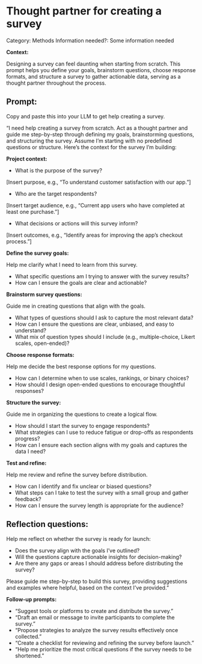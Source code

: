 # Thought partner for creating a survey

Category: Methods
Information needed?: Some information needed

**Context:**

Designing a survey can feel daunting when starting from scratch. This prompt helps you define your goals, brainstorm questions, choose response formats, and structure a survey to gather actionable data, serving as a thought partner throughout the process.

## **Prompt:**

Copy and paste this into your LLM to get help creating a survey.

“I need help creating a survey from scratch. Act as a thought partner and guide me step-by-step through defining my goals, brainstorming questions, and structuring the survey. Assume I’m starting with no predefined questions or structure. Here’s the context for the survey I’m building:

**Project context:**

- What is the purpose of the survey?

[Insert purpose, e.g., “To understand customer satisfaction with our app.”]

- Who are the target respondents?

[Insert target audience, e.g., “Current app users who have completed at least one purchase.”]

- What decisions or actions will this survey inform?

[Insert outcomes, e.g., “Identify areas for improving the app’s checkout process.”]

**Define the survey goals:**

Help me clarify what I need to learn from this survey.

- What specific questions am I trying to answer with the survey results?
- How can I ensure the goals are clear and actionable?

**Brainstorm survey questions:**

Guide me in creating questions that align with the goals.

- What types of questions should I ask to capture the most relevant data?
- How can I ensure the questions are clear, unbiased, and easy to understand?
- What mix of question types should I include (e.g., multiple-choice, Likert scales, open-ended)?

**Choose response formats:**

Help me decide the best response options for my questions.

- How can I determine when to use scales, rankings, or binary choices?
- How should I design open-ended questions to encourage thoughtful responses?

**Structure the survey:**

Guide me in organizing the questions to create a logical flow.

- How should I start the survey to engage respondents?
- What strategies can I use to reduce fatigue or drop-offs as respondents progress?
- How can I ensure each section aligns with my goals and captures the data I need?

**Test and refine:**

Help me review and refine the survey before distribution.

- How can I identify and fix unclear or biased questions?
- What steps can I take to test the survey with a small group and gather feedback?
- How can I ensure the survey length is appropriate for the audience?

## **Reflection questions:**

Help me reflect on whether the survey is ready for launch:

- Does the survey align with the goals I’ve outlined?
- Will the questions capture actionable insights for decision-making?
- Are there any gaps or areas I should address before distributing the survey?

Please guide me step-by-step to build this survey, providing suggestions and examples where helpful, based on the context I’ve provided.”

**Follow-up prompts:**

- “Suggest tools or platforms to create and distribute the survey.”
- “Draft an email or message to invite participants to complete the survey.”
- “Propose strategies to analyze the survey results effectively once collected.”
- “Create a checklist for reviewing and refining the survey before launch.”
- “Help me prioritize the most critical questions if the survey needs to be shortened.”